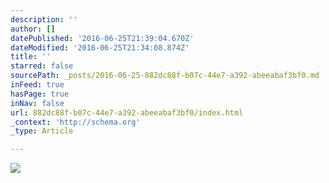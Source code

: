 ```yaml
---
description: ''
author: []
datePublished: '2016-06-25T21:39:04.670Z'
dateModified: '2016-06-25T21:34:08.874Z'
title: ''
starred: false
sourcePath: _posts/2016-06-25-882dc88f-b07c-44e7-a392-abeeabaf3bf0.md
inFeed: true
hasPage: true
inNav: false
url: 882dc88f-b07c-44e7-a392-abeeabaf3bf0/index.html
_context: 'http://schema.org'
_type: Article

---
```

![](https://the-grid-user-content.s3-us-west-2.amazonaws.com/8f3191d1-e28b-45df-932e-4650dbb12c86.jpg)